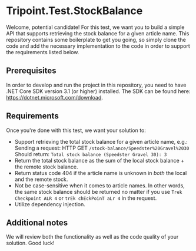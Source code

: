 # Tripoint.Test.StockBalance

Welcome, potential candidate! For this test, we want you to build a simple API that supports retrieving the stock balance for a given article name. This repository contains some boilerplate to get you going, so simply clone the code and add the necessary implementation to the code in order to support the requirements listed below.

## Prerequisites

In order to develop and run the project in this repository, you need to have .NET Core SDK version 3.1 (or higher) installed. The SDK can be found here: https://dotnet.microsoft.com/download.

## Requirements

Once you're done with this test, we want your solution to:

- Support retrieving the total stock balance for a given article name, e.g.:  
   Sending a request: HTTP GET `/stock-balance/Speedster%20Gravel%2030`  
   Should return: `Total stock balance (Speedster Gravel 30): 3`
- Return the total stock balance as the sum of the local stock balance + the remote stock balance.
- Return status code 404 if the article name is unknown in _both_ the local and the remote stock.
- Not be case-sensitive when it comes to article names. In other words, the same stock balance should be returned no matter if you use `Trek Checkpoint ALR 4` or `trEk chEckPoinT aLr 4` in the request.
- Utilize dependency injection.

## Additional notes

We will review both the functionality as well as the code quality of your solution. Good luck!

